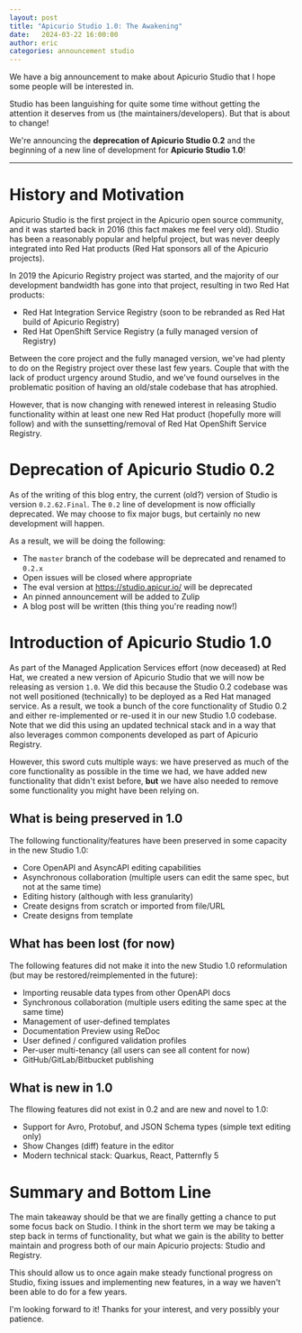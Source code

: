 ```yaml
---
layout: post
title: "Apicurio Studio 1.0: The Awakening"
date:   2024-03-22 16:00:00
author: eric
categories: announcement studio
---
```


We have a big announcement to make about Apicurio Studio that I hope some people
will be interested in.

Studio has been languishing for quite some time without getting the attention
it deserves from us (the maintainers/developers).  But that is about to change!

We're announcing the **deprecation of Apicurio Studio 0.2** and the beginning of
a new line of development for **Apicurio Studio 1.0**!

---

# History and Motivation
Apicurio Studio is the first project in the Apicurio open source community, and
it was started back in 2016 (this fact makes me feel very old).  Studio has been
a reasonably popular and helpful project, but was never deeply integrated into
Red Hat products (Red Hat sponsors all of the Apicurio projects).

In 2019 the Apicurio Registry project was started, and the majority of our 
development bandwidth has gone into that project, resulting in two Red Hat products:

* Red Hat Integration Service Registry (soon to be rebranded as Red Hat build of Apicurio Registry)
* Red Hat OpenShift Service Registry (a fully managed version of Registry)

Between the core project and the fully managed version, we've had plenty to do on
the Registry project over these last few years.  Couple that with the lack of 
product urgency around Studio, and we've found ourselves in the problematic
position of having an old/stale codebase that has atrophied.

However, that is now changing with renewed interest in releasing Studio functionality
within at least one new Red Hat product (hopefully more will follow) and with the
sunsetting/removal of Red Hat OpenShift Service Registry.

# Deprecation of Apicurio Studio 0.2
As of the writing of this blog entry, the current (old?) version of Studio is version
`0.2.62.Final`.  The `0.2` line of development is now officially deprecated.  We may
choose to fix major bugs, but certainly no new development will happen.

As a result, we will be doing the following:

* The `master` branch of the codebase will be deprecated and renamed to `0.2.x`
* Open issues will be closed where appropriate
* The eval version at https://studio.apicur.io/ will be deprecated
* An pinned announcement will be added to Zulip
* A blog post will be written (this thing you're reading now!)

# Introduction of Apicurio Studio 1.0
As part of the Managed Application Services effort (now deceased) at Red Hat, we 
created a new version of Apicurio Studio that we will now be releasing as version
`1.0`.  We did this because the Studio 0.2 codebase was not well positioned (technically)
to be deployed as a Red Hat managed service.  As a result, we took a bunch of the 
core functionality of Studio 0.2 and either re-implemented or re-used it in our new
Studio 1.0 codebase.  Note that we did this using an updated technical stack and in
a way that also leverages common components developed as part of Apicurio Registry.

However, this sword cuts multiple ways:  we have preserved as much of the core 
functionality as possible in the time we had, we have added new functionality that
didn't exist before, **but** we have also needed to remove some functionality you
might have been relying on.

## What is being preserved in 1.0
The following functionality/features have been preserved in some capacity in the new
Studio 1.0:

* Core OpenAPI and AsyncAPI editing capabilities
* Asynchronous collaboration (multiple users can edit the same spec, but not at the same time)
* Editing history (although with less granularity)
* Create designs from scratch or imported from file/URL
* Create designs from template

## What has been lost (for now)
The following features did not make it into the new Studio 1.0 reformulation (but
may be restored/reimplemented in the future):

* Importing reusable data types from other OpenAPI docs
* Synchronous collaboration (multiple users editing the same spec at the same time)
* Management of user-defined templates
* Documentation Preview using ReDoc
* User defined / configured validation profiles
* Per-user multi-tenancy (all users can see all content for now)
* GitHub/GitLab/Bitbucket publishing

## What is new in 1.0
The fllowing features did not exist in 0.2 and are new and novel to 1.0:

* Support for Avro, Protobuf, and JSON Schema types (simple text editing only)
* Show Changes (diff) feature in the editor
* Modern technical stack: Quarkus, React, Patternfly 5

# Summary and Bottom Line
The main takeaway should be that we are finally getting a chance to put some focus
back on Studio.  I think in the short term we may be taking a step back in terms of
functionality, but what we gain is the ability to better maintain and progress both
of our main Apicurio projects:  Studio and Registry.

This should allow us to once again make steady functional progress on Studio, fixing
issues and implementing new features, in a way we haven't been able to do for a few
years.

I'm looking forward to it!  Thanks for your interest, and very possibly your patience.
